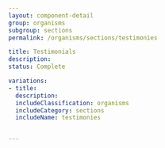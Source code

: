 ```yaml
---
layout: component-detail
group: organisms
subgroup: sections
permalink: /organisms/sections/testimonies

title: Testimonials
description:
status: Complete

variations:
- title:
  description:
  includeClassification: organisms
  includeCategory: sections
  includeName: testimonies


---
```

